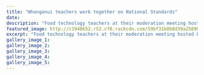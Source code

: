 ```yaml
---
title: "Whanganui teachers work together on National Standards"
date: 
description: "Food technology teachers at their moderation meeting hosted by Whanganui High School..."
featured_image: http://c1940652.r52.cf0.rackcdn.com/59bf31b0b8d39a25890000d4/Moderation-meeting-Tech-teachers-Hardcastle--Tui.jpg
excerpt: "Food technology teachers at their moderation meeting hosted by Whanganui High School on Tuesday 12 September."
gallery_image_1: 
gallery_image_2: 
gallery_image_3: 
gallery_image_4: 
gallery_image_5: 
---
```

